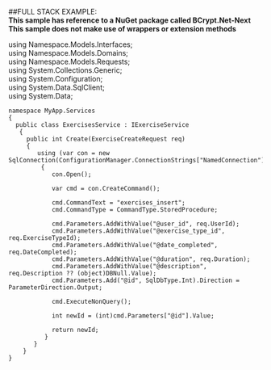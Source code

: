 ##FULL STACK EXAMPLE:  
**This sample has reference to a NuGet package called BCrypt.Net-Next**  
**This sample does not make use of wrappers or extension methods**  

using Namespace.Models.Interfaces;  
using Namespace.Models.Domains;  
using Namespace.Models.Requests;  
using System.Collections.Generic;  
using System.Configuration;  
using System.Data.SqlClient;  
using System.Data;  

    namespace MyApp.Services  
    {  
      public class ExercisesService : IExerciseService  
       {  
         public int Create(ExerciseCreateRequest req)  
         {  
            using (var con = new SqlConnection(ConfigurationManager.ConnectionStrings["NamedConnection"].ConnectionString))  
             {   
                con.Open();  

                var cmd = con.CreateCommand();  

                cmd.CommandText = "exercises_insert";  
                cmd.CommandType = CommandType.StoredProcedure;  

                cmd.Parameters.AddWithValue("@user_id", req.UserId);
                cmd.Parameters.AddWithValue("@exercise_type_id", req.ExerciseTypeId);
                cmd.Parameters.AddWithValue("@date_completed", req.DateCompleted);
                cmd.Parameters.AddWithValue("@duration", req.Duration);
                cmd.Parameters.AddWithValue("@description", req.Description ?? (object)DBNull.Value);
                cmd.Parameters.Add("@id", SqlDbType.Int).Direction = ParameterDirection.Output;

                cmd.ExecuteNonQuery();

                int newId = (int)cmd.Parameters["@id"].Value;

                return newId;
              }
           }
        }
    }
